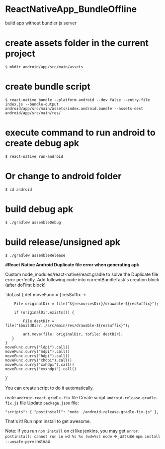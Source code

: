 # ReactNativeApp_BundleOffline
build app without bundler js server

# create assets folder in the current project
 `$ mkdir android/app/src/main/assets`

# create bundle script
`$ react-native bundle --platform android --dev false --entry-file index.js --bundle-output android/app/src/main/assets/index.android.bundle --assets-dest android/app/src/main/res/`

# execute command to run android to create debug apk
`$ react-native run-android`

# Or change to android folder
`$ cd android`

# build debug apk
`$ ./gradlew assembleDebug`

# build release/unsigned apk
`$ ./gradlew assembleRelease`



**#React Native Android Duplicate file error when generating apk**

Custom node_modules/react-native/react.gradle to solve the Duplicate file error perfectly. Add following code into currentBundleTask's creation block (after doFirst block)

`doLast {
    def moveFunc = { resSuffix ->
   
        File originalDir = file("${resourcesDir}/drawable-${resSuffix}");
   
        if (originalDir.exists()) {
        
            File destDir = file("$buildDir/../src/main/res/drawable-${resSuffix}");
            
            ant.move(file: originalDir, tofile: destDir);
       }
    }    
    moveFunc.curry("ldpi").call()    
    moveFunc.curry("mdpi").call()    
    moveFunc.curry("hdpi").call()    
    moveFunc.curry("xhdpi").call()    
    moveFunc.curry("xxhdpi").call()    
    moveFunc.curry("xxxhdpi").call()
}`

You can create script to do it automatically.

reate `android-react-gradle-fix` file
Create script `android-release-gradle-fix.js` file
Update `package.json` file:

`"scripts": { "postinstall": "node ./android-release-gradle-fix.js" },`

That's it! Run npm install to get awesome.

Note: If you run `npm install` on ci like jenkins, you may get `error: postinstall: cannot run in wd %s %s (wd=%s) node` => just use `npm install --unsafe-perm` instead
